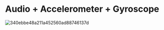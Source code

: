 # Audio + Accelerometer + Gyroscope
![340ebbe48a211a452560ad88746137d](https://user-images.githubusercontent.com/41242069/160527547-1e108487-acb7-4ba6-ac6d-f26fc4224d58.png)
